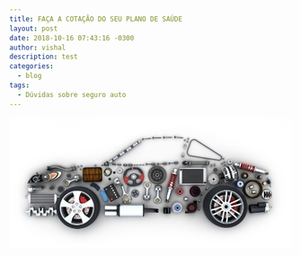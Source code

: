 ```yaml
---
title: FAÇA A COTAÇÃO DO SEU PLANO DE SAÚDE
layout: post
date: 2018-10-16 07:43:16 -0300
author: vishal
description: test
categories:
  - blog
tags:
  - Dúvidas sobre seguro auto
---
```


![](/uploads/pecas-de-carro.jpg)